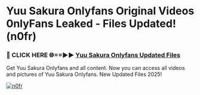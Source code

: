# Yuu Sakura Onlyfans Original Videos 0nlyFans Leaked - Files Updated! (n0fr)

<h3>🔴 CLICK HERE 🌐==►► <a href="https://tinyurl.com/ehrbuxhb" rel="nofollow">Yuu Sakura Onlyfans Updated Files</a></h3>

Get Yuu Sakura Onlyfans and all content. Now you can access all videos and pictures of Yuu Sakura Onlyfans. New Updated Files 2025!

[![n0fr](https://i.imgur.com/lVYEuWS.gif)](https://tinyurl.com/ehrbuxhb)
